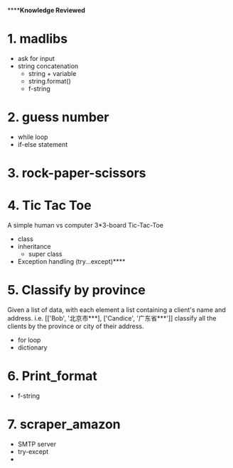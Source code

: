 ******Knowledge Reviewed**
# 1. madlibs
- ask for input
- string concatenation
  - string + variable
  - string.format()
  - f-string

# 2. guess number
- while loop
- if-else statement

# 3. rock-paper-scissors

# 4. Tic Tac Toe
A simple human vs computer 3*3-board Tic-Tac-Toe
- class
- inheritance
  - super class
- Exception handling (try...except)****

# 5. Classify by province
Given a list of data, with each element a list containing a client's name and address. 
i.e. [['Bob', '北京市***], ['Candice', '广东省***']]
classify all the clients by the province or city of their address.
- for loop
- dictionary

# 6. Print_format
- f-string

# 7. scraper_amazon
- SMTP server
- try-except
- 


